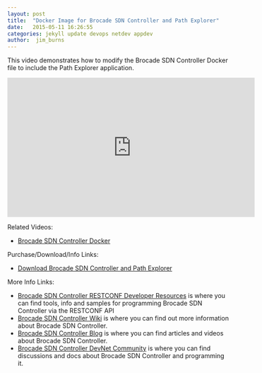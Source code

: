```yaml
---
layout: post
title:  "Docker Image for Brocade SDN Controller and Path Explorer"
date:   2015-05-11 16:26:55
categories: jekyll update devops netdev appdev
author:  jim_burns
---
```


This video demonstrates how to modify the Brocade SDN Controller Docker file to include the Path Explorer application. 

<iframe width="560" height="315" src="https://www.youtube.com/embed/tZg13WOU5ig" frameborder="0" allowfullscreen></iframe>


Related Videos:

 * <a href="https://www.youtube.com/watch?v=vlLSupFMh1k" target="_blank">Brocade SDN Controller Docker</a>


Purchase/Download/Info Links:

 * <a href="https://store.brocade.com/store/catalog" target="_blank">Download Brocade SDN Controller and Path Explorer</a>

More Info Links:

 * <a href="https://github.com/BRCDcomm/BVC/wiki/RESTCONF-Developer-Resources" target="_blank">Brocade SDN Controller RESTCONF Developer Resources</a> is where you can find tools, info and samples for programming Brocade SDN Controller via the RESTCONF API
 * <a href="https://github.com/BRCDcomm/BVC/wiki" target="_blank">Brocade SDN Controller Wiki</a> is where you can find out more information about Brocade SDN Controller.
 * <a href="https://brcdcomm.github.io/BVC/" target="_blank">Brocade SDN Controller Blog</a> is where you can find articles and videos about Brocade SDN Controller.
 * <a href="http://community.brocade.com/t5/DevNet/ct-p/APISupport" target="_blank">Brocade SDN Controller DevNet Community</a> is where you can find discussions and docs about Brocade SDN Controller and programming it.

[InstallBVC]: http://brcdcomm.github.io/BVC/jekyll/update/devops/netdev/appdev/2015/01/19/install-brocade-vyatta-controller.html
[ProgramOpenFlow]: http://brcdcomm.github.io/BVC/jekyll/update/devops/netdev/appdev/2015/02/10/restconf-app-1.html
